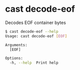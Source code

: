 # cast decode-eof

Decodes EOF container bytes

```bash
$ cast decode-eof --help
Usage: cast decode-eof [EOF]

Arguments:
  [EOF]  

Options:
  -h, --help  Print help
```